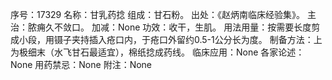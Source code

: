 序号：17329
名称：甘乳药捻
组成：甘石粉。
出处：《赵炳南临床经验集》。
主治：脓痈久不敛口。
加减：None
功效：收干，生肌。
用法用量：按需要长度剪成小段，用镊子夹持插入疮口内，于疮口外留约0.5-1公分长为度。
制备方法：上为极细末（水飞甘石最适宜），棉纸捻成药线。
临床应用：None
各家论述：None
用药禁忌：None
附注：None
